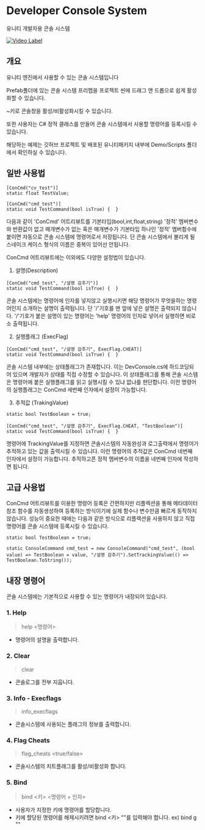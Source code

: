 # Developer Console System
 
 유니티 개발자용 콘솔 시스템

[![Video Label](http://img.youtube.com/vi/7vg73NF0uWw/0.jpg)](https://www.youtube.com/watch?v=7vg73NF0uWw)

## 개요
유니티 엔진에서 사용할 수 있는 콘솔 시스템입니다

Prefab폴더에 있는 콘솔 시스템 프리펩을 프로젝트 씬에 드래그 앤 드롭으로 쉽게 활성화할 수 있습니다.

~키로 콘솔창을 활성/비활성화시킬 수 있습니다.

또한 사용자는 C# 정적 클래스를 만들어 콘솔 시스템에서 사용할 명령어를 등록시킬 수 있습니다. 

해당하는 예제는 깃허브 프로젝트 및 배포된 유니티패키지 내부에 Demo/Scripts 폴더에서 확인하실 수 있습니다.

## 일반 사용법
```
[ConCmd("cv_test")]
static float TestValue;

[ConCmd("cmd_test")]
static void TestCommand(bool isTrue) {  }
```
다음과 같이 'ConCmd' 어트리뷰트를 기본타입(bool,int,float,string) '정적' 멤버변수와 반환값이 없고 매개변수가 없는 혹은 매개변수가 기본타입 하나인 '정적' 멤버함수에 붙이면 자동으로 콘솔 시스템에 명령어로서 저장됩니다.
단 콘솔 시스템에서 불리게 될 스네이크 케이스 형식의 이름은 중복이 있어선 안됩니다.

ConCmd 어트리뷰트에는 이외에도 다양한 설정법이 있습니다.


1. 설명(Description)
```
[ConCmd("cmd_test", "/설명 감추기")]
static void TestCommand(bool isTrue) {  }
```
콘솔 시스템에는 명령어에 인자를 넣지않고 실행시키면 해당 명령어가 무엇을하는 명령어인지 소개하는 설명이 출력됩니다.
단 '/'기호를 맨 앞에 넣은 설명은 출력되지 않습니다. '/'기호가 붙은 설명이 있는 명령어는 'help' 명령어의 인자로 넣어서 실행하면 비로소 출력됩니다.

2. 실행플래그 (ExecFlag)
```
[ConCmd("cmd_test", "/설명 감추기", ExecFlag.CHEAT)]
static void TestCommand(bool isTrue) {  }
```
콘솔 시스템 내부에는 상태플래그가 존재합니다. 이는 DevConsole.cs에 하드코딩되어 있으며 개발자가 상태를 직접 수정할 수 있습니다.
이 상태플래그를 통해 콘솔 시스템은 명령어에 붙은 실행플래그를 읽고 실행시킬 수 있냐 없냐를 판단합니다.
이런 명령어의 실행플래그는 ConCmd 세번째 인자에서 설정이 가능합니다.

3. 추적값 (TrakingValue)
```
static bool TestBoolean = true;

[ConCmd("cmd_test", "/설명 감추기", ExecFlag.CHEAT, "TestBoolean")]
static void TestCommand(bool isTrue) {  }
```
명령어에 TrackingValue를 지정하면 콘솔시스템의 자동완성과 로그출력에서 명령어가 추적하고 있는 값을 출력시킬 수 있습니다.
이런 명령어의 추적값은 ConCmd 네번째 인자에서 설정이 가능합니다. 
추적하고픈 정적 멤버변수의 이름을 네번째 인자에 작성하면 됩니다.

## 고급 사용법
ConCmd 어트리뷰트를 이용한 명령어 등록은 간편하지만 리플렉션을 통해 메타데이터 참조 함수를 자동생성하여 등록하는 방식이기에 실제 함수나 변수만큼 빠르게 동작하지 않습니다.
성능이 중요한 때에는 다음과 같은 방식으로 리플렉션을 사용하지 않고 직접 명령어를 콘솔 시스템에 등록시킬 수 있습니다.
```
static bool TestBoolean = true;

static ConsoleCommand cmd_test = new ConsoleCommand("cmd_test", (bool value) => TestBoolean = value, "/설명 감추기").SetTrackingValue(() => TestBoolean.ToString());
```

## 내장 명령어
콘솔 시스템에는 기본적으로 사용할 수 있는 명령어가 내장되어 있습니다.

### 1. Help
 > help <명령어>
- 명령어의 설명을 출력합니다.

### 2. Clear
 > clear
- 콘솔로그를 전부 지웁니다.

### 3. Info - Execflags
 > info_execflags
- 콘솔시스템에 사용되는 플래그의 정보를 출력합니다.

### 4. Flag Cheats
 > flag_cheats <true/false>
- 콘솔시스템의 치트플래그를 활성/비활성화 합니다.

### 5. Bind
 > bind <키> <명령어 + 인자>
- 사용자가 지정한 키에 명령어를 할당합니다.
- 키에 할당된 명령어를 해제시키려면 bind <키> ""를 입력해야 합니다. ex) bind g ""
